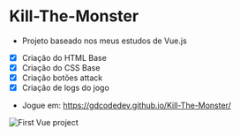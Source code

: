 # Kill-The-Monster

- Projeto baseado nos meus estudos de Vue.js

- [x] Criação do HTML Base
- [x] Criação do CSS Base
- [x] Criação botões attack
- [x] Criação de logs do jogo

- Jogue em: https://gdcodedev.github.io/Kill-The-Monster/


 ![First Vue project](https://user-images.githubusercontent.com/65917790/118037282-04867200-b344-11eb-96dc-309e10197c09.png)
